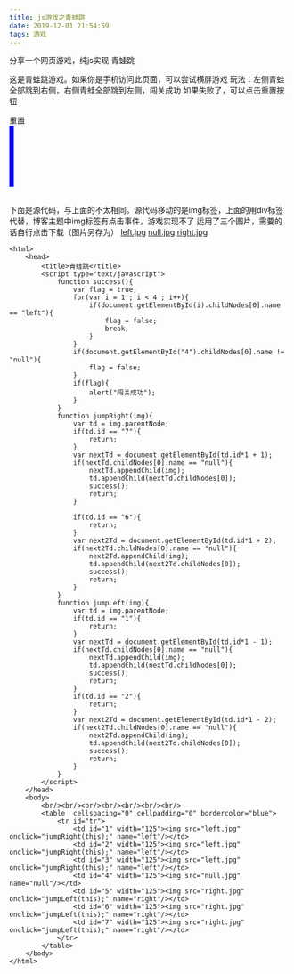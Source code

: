 ```yaml
---
title: js游戏之青蛙跳
date: 2019-12-01 21:54:59
tags: 游戏
---
```

分享一个网页游戏，纯js实现
青蛙跳
<!--more-->
这是青蛙跳游戏。如果你是手机访问此页面，可以尝试横屏游戏
玩法：左侧青蛙全部跳到右侧，右侧青蛙全部跳到左侧，闯关成功
如果失败了，可以点击重置按钮

<body>
<script type="text/javascript"> 
    function success(){
        var flag = true;
        for(var i = 1 ; i < 4 ; i++){
            if(document.getElementById(i).childNodes[0].getAttribute("value") == "left"){
                flag = false;
                break;
            }
        }
        if(document.getElementById("4").childNodes[0].getAttribute("value") != "null"){
            flag = false;	
        }   
        if(flag){
            alert("闯关成功");
        }
    }
    function jumpRight(div){
        var td = div.parentNode;
        if(td.id == "7"){
            return;
        }
        var nextTd = document.getElementById(td.id*1 + 1);
        if(nextTd.childNodes[0].getAttribute("value") == "null"){
            nextTd.appendChild(div);
            td.appendChild(nextTd.childNodes[0]);
            success();
            return;
        }
        if(td.id == "6"){
            return;
        }
        var next2Td = document.getElementById(td.id*1 + 2);
        if(next2Td.childNodes[0].getAttribute("value") == "null"){
            next2Td.appendChild(div);
            td.appendChild(next2Td.childNodes[0]);
            success();
            return;
        }
    }
    function jumpLeft(div){
        var td = div.parentNode;
        if(td.id == "1"){
            return;
        }
        var nextTd = document.getElementById(td.id*1 - 1);
        if(nextTd.childNodes[0].getAttribute("value") == "null"){
            nextTd.appendChild(div);
            td.appendChild(nextTd.childNodes[0]);
            success();
            return;
        }
        if(td.id == "2"){
            return;
        }
        var next2Td = document.getElementById(td.id*1 - 2);
        if(next2Td.childNodes[0].getAttribute("value") == "null"){
            next2Td.appendChild(div);
            td.appendChild(next2Td.childNodes[0]);
            success();
            return;
        }
    }
    function reset(){
        var tr=document.getElementById("tr");
        tr.innerHTML='<td style="border: 0;padding: 0;" id="1"><div style="background:url(left.jpg);background-size:100% 100%; height:100px;width:100px;" onclick="jumpRight(this);" value="left"></div></td>'+
        '<td style="border: 0;padding: 0;" id="2"><div style="background:url(left.jpg);background-size:100% 100%; height:100px;width:100px;" onclick="jumpRight(this);" value="left"></div></td>'+
        '<td style="border: 0;padding: 0;" id="3"><div style="background:url(left.jpg);background-size:100% 100%; height:100px;width:100px;" onclick="jumpRight(this);" value="left"></div></td>'+
        '<td style="border: 0;padding: 0;" id="4"><div style="background:url(null.jpg);background-size:100% 100%; height:100px;width:100px;" value="null"></div></td>'+
        '<td style="border: 0;padding: 0;" id="5"><div style="background:url(right.jpg);background-size:100% 100%; height:100px;width:100px;" onclick="jumpLeft(this);" value="right"></div></td>'+
        '<td style="border: 0;padding: 0;" id="6"><div style="background:url(right.jpg);background-size:100% 100%; height:100px;width:100px;" onclick="jumpLeft(this);" value="right"></div></td>'+
        '<td style="border: 0;padding: 0;" id="7"><div style="background:url(right.jpg);background-size:100% 100%; height:100px;width:100px;" onclick="jumpLeft(this);" value="right"></div></td>';
    }
</script>
<a title="重置" style="cursor:pointer;" onclick="reset()">重置</a>
<table style="border-collapse:collapse;border:4px solid blue;;width:0;margin:0">
    <tr id="tr">
        <td style="border: 0;padding: 0;" id="1"><div style="background:url(left.jpg);background-size:100% 100%; height:100px;width:100px;" onclick="jumpRight(this);" value="left"></div></td>
        <td style="border: 0;padding: 0;" id="2"><div style="background:url(left.jpg);background-size:100% 100%; height:100px;width:100px;" onclick="jumpRight(this);" value="left"></div></td>
        <td style="border: 0;padding: 0;" id="3"><div style="background:url(left.jpg);background-size:100% 100%; height:100px;width:100px;" onclick="jumpRight(this);" value="left"></div></td>
        <td style="border: 0;padding: 0;" id="4"><div style="background:url(null.jpg);background-size:100% 100%; height:100px;width:100px;" value="null"></div></td>
        <td style="border: 0;padding: 0;" id="5"><div style="background:url(right.jpg);background-size:100% 100%; height:100px;width:100px;" onclick="jumpLeft(this);" value="right"></div></td>
        <td style="border: 0;padding: 0;" id="6"><div style="background:url(right.jpg);background-size:100% 100%; height:100px;width:100px;" onclick="jumpLeft(this);" value="right"></div></td>
        <td style="border: 0;padding: 0;" id="7"><div style="background:url(right.jpg);background-size:100% 100%; height:100px;width:100px;" onclick="jumpLeft(this);" value="right"></div></td>
    </tr>
</table>
<br>
</body>

下面是源代码，与上面的不太相同。源代码移动的是img标签，上面的用div标签代替，博客主题中img标签有点击事件，游戏实现不了
运用了三个图片，需要的话自行点击下载（图片另存为）
<a href="left.jpg" target="_blank">left.jpg</a>
<a href="null.jpg" target="_blank">null.jpg</a>
<a href="right.jpg" target="_blank">right.jpg</a>

```
<html>
	<head>
		<title>青蛙跳</title>
		<script type="text/javascript"> 
			function success(){
				var flag = true;
				for(var i = 1 ; i < 4 ; i++){
					if(document.getElementById(i).childNodes[0].name == "left"){
						flag = false;
						break;
					}
				}
				if(document.getElementById("4").childNodes[0].name != "null"){
					flag = false;	
				}	
				if(flag){
					alert("闯关成功");
				}
			}			
			function jumpRight(img){
				var td = img.parentNode;
				if(td.id == "7"){
					return;
				}
				var nextTd = document.getElementById(td.id*1 + 1);
				if(nextTd.childNodes[0].name == "null"){
					nextTd.appendChild(img);
					td.appendChild(nextTd.childNodes[0]);
					success();
					return;
				}
				
				if(td.id == "6"){
					return;
				}
				var next2Td = document.getElementById(td.id*1 + 2);
				if(next2Td.childNodes[0].name == "null"){
					next2Td.appendChild(img);
					td.appendChild(next2Td.childNodes[0]);
					success();
					return;
				}			
			}
			function jumpLeft(img){
				var td = img.parentNode;
				if(td.id == "1"){
					return;
				}
				var nextTd = document.getElementById(td.id*1 - 1);
				if(nextTd.childNodes[0].name == "null"){
					nextTd.appendChild(img);
					td.appendChild(nextTd.childNodes[0]);
					success();
					return;
				}
				if(td.id == "2"){
					return;
				}
				var next2Td = document.getElementById(td.id*1 - 2);
				if(next2Td.childNodes[0].name == "null"){
					next2Td.appendChild(img);
					td.appendChild(next2Td.childNodes[0]);
					success();
					return;
				}
			}
		</script>		
	</head>
	<body>
		<br/><br/><br/><br/><br/><br/><br/>
		<table  cellspacing="0" cellpadding="0" bordercolor="blue">
			<tr id="tr">
				<td id="1" width="125"><img src="left.jpg" onclick="jumpRight(this);" name="left"/></td>
				<td id="2" width="125"><img src="left.jpg" onclick="jumpRight(this);" name="left"/></td>
				<td id="3" width="125"><img src="left.jpg" onclick="jumpRight(this);" name="left"/></td>
				<td id="4" width="125"><img src="null.jpg" name="null"/></td>
				<td id="5" width="125"><img src="right.jpg" onclick="jumpLeft(this);" name="right"/></td>
				<td id="6" width="125"><img src="right.jpg" onclick="jumpLeft(this);" name="right"/></td>
				<td id="7" width="125"><img src="right.jpg" onclick="jumpLeft(this);" name="right"/></td>
			</tr>
		</table>
	</body>
</html>
```